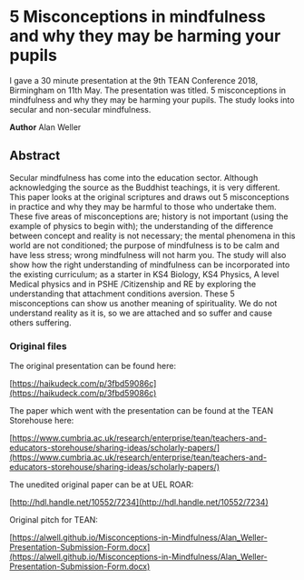 # 5 Misconceptions in mindfulness and why they may be harming your pupils

I gave a 30 minute presentation at the 9th TEAN Conference 2018, Birmingham on 11th May. The presentation was titled. 5 misconceptions in mindfulness and why they may be harming your pupils. The study looks into secular and non-secular mindfulness.

**Author** Alan Weller 

## Abstract

Secular mindfulness has come into the education sector. Although acknowledging the source as the Buddhist teachings, it is very different. This paper looks at the original scriptures and draws out 5 misconceptions in practice and why they may be harmful to those who undertake them. These five areas of misconceptions are; history is not important (using the example of physics to begin with); the understanding of the difference between concept and reality is not necessary; the mental phenomena in this world are not conditioned; the purpose of mindfulness is to be calm and have less stress; wrong mindfulness will not harm you. The study will also show how the right understanding of mindfulness can be incorporated into the existing curriculum; as a starter in KS4 Biology, KS4 Physics, A level Medical physics and in PSHE /Citizenship and RE by exploring the understanding that attachment conditions aversion. These 5 misconceptions can show us another meaning of spirituality. We do not understand reality as it is, so we are attached and so suffer and cause others suffering.

### Original files

The original presentation can be found here:

[https://haikudeck.com/p/3fbd59086c](https://haikudeck.com/p/3fbd59086c)

The paper which went with the presentation can be found at the TEAN Storehouse here:

[https://www.cumbria.ac.uk/research/enterprise/tean/teachers-and-educators-storehouse/sharing-ideas/scholarly-papers/](https://www.cumbria.ac.uk/research/enterprise/tean/teachers-and-educators-storehouse/sharing-ideas/scholarly-papers/)

The unedited original paper can be at UEL ROAR:


[http://hdl.handle.net/10552/7234](http://hdl.handle.net/10552/7234)

Original pitch for TEAN:

[https://alwell.github.io/Misconceptions-in-Mindfulness/Alan_Weller-Presentation-Submission-Form.docx](https://alwell.github.io/Misconceptions-in-Mindfulness/Alan_Weller-Presentation-Submission-Form.docx)

